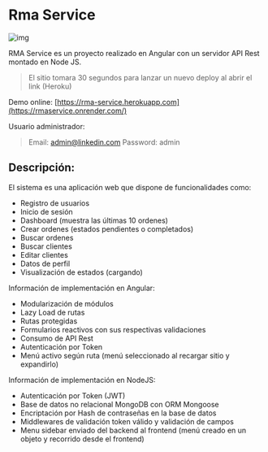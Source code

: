 # Rma Service
![img](https://i.imgur.com/seGeLxu.png)

RMA Service es un proyecto realizado en Angular con un servidor API Rest montado en Node JS.

> El sitio tomara 30 segundos para lanzar un nuevo deploy al abrir el link (Heroku)

Demo online: [https://rma-service.herokuapp.com](https://rmaservice.onrender.com/)

Usuario administrador:
> Email: admin@linkedin.com
Password: admin

## Descripción:
El sistema es una aplicación web que dispone de funcionalidades como:
- Registro de usuarios
- Inicio de sesión
- Dashboard (muestra las últimas 10 ordenes)
- Crear ordenes (estados pendientes o completados)
- Buscar ordenes
- Buscar clientes
- Editar clientes
- Datos de perfil
- Visualización de estados (cargando)

Información de implementación en Angular:
- Modularización de módulos
- Lazy Load de rutas
- Rutas protegidas
- Formularios reactivos con sus respectivas validaciones
- Consumo de API Rest
- Autenticación por Token
- Menú activo según ruta (menú seleccionado al recargar sitio y expandirlo)

Información de implementación en NodeJS:
- Autenticación por Token (JWT)
- Base de datos no relacional MongoDB con ORM Mongoose
- Encriptación por Hash de contraseñas en la base de datos
- Middlewares de validación token válido y validación de campos
- Menu sidebar enviado del backend al frontend (menú creado en un objeto y recorrido desde el frontend)

